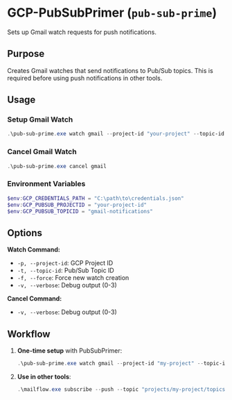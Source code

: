 # GCP-PubSubPrimer (`pub-sub-prime`)

Sets up Gmail watch requests for push notifications.

## Purpose

Creates Gmail watches that send notifications to Pub/Sub topics. This is required before using push notifications in other tools.

## Usage

### Setup Gmail Watch
```powershell
.\pub-sub-prime.exe watch gmail --project-id "your-project" --topic-id "gmail-notifications"
```

### Cancel Gmail Watch
```powershell
.\pub-sub-prime.exe cancel gmail
```

### Environment Variables
```powershell
$env:GCP_CREDENTIALS_PATH = "C:\path\to\credentials.json"
$env:GCP_PUBSUB_PROJECTID = "your-project-id"
$env:GCP_PUBSUB_TOPICID = "gmail-notifications"
```

## Options

**Watch Command:**
- `-p, --project-id`: GCP Project ID
- `-t, --topic-id`: Pub/Sub Topic ID  
- `-f, --force`: Force new watch creation
- `-v, --verbose`: Debug output (0-3)

**Cancel Command:**
- `-v, --verbose`: Debug output (0-3)

## Workflow

1. **One-time setup** with PubSubPrimer:
   ```powershell
   .\pub-sub-prime.exe watch gmail --project-id "my-project" --topic-id "gmail-notifications"
   ```

2. **Use in other tools**:
   ```powershell
   .\mailflow.exe subscribe --push --topic "projects/my-project/topics/gmail-notifications"
   ```
